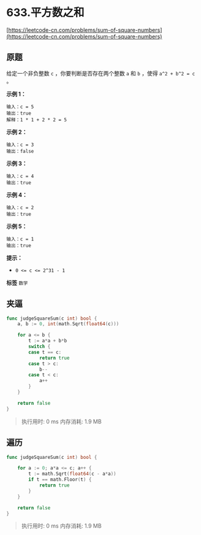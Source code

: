 # 633.平方数之和
[https://leetcode-cn.com/problems/sum-of-square-numbers](https://leetcode-cn.com/problems/sum-of-square-numbers) 
## 原题
给定一个非负整数 `c` ，你要判断是否存在两个整数 `a` 和 `b` ，使得 `a^2 + b^2 = c` 。

 

 **示例 1：** 

```
输入：c = 5
输出：true
解释：1 * 1 + 2 * 2 = 5

```
 **示例 2：** 

```
输入：c = 3
输出：false

```
 **示例 3：** 

```
输入：c = 4
输出：true

```
 **示例 4：** 

```
输入：c = 2
输出：true

```
 **示例 5：** 

```
输入：c = 1
输出：true
```
 

 **提示：** 
-  `0 <= c <= 2^31 - 1` 
 
**标签**
`数学` 


## 夹逼
```go
func judgeSquareSum(c int) bool {
	a, b := 0, int(math.Sqrt(float64(c)))

	for a <= b {
		t := a*a + b*b
		switch {
		case t == c:
			return true
		case t > c:
			b--
		case t < c:
			a++
		}
	}

	return false
}
```
>执行用时: 0 ms
内存消耗: 1.9 MB



## 遍历
```go
func judgeSquareSum(c int) bool {

	for a := 0; a*a <= c; a++ {
		t := math.Sqrt(float64(c - a*a))
		if t == math.Floor(t) {
			return true
		}
	}

	return false
}
```
>执行用时: 0 ms
内存消耗: 1.9 MB
